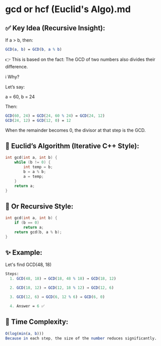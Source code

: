 # gcd or hcf (Euclid's Algo).md

## ✅ Key Idea (Recursive Insight):
If a > b, then:

```mathematica
GCD(a, b) = GCD(b, a % b)
```

👉 This is based on the fact:
  The GCD of two numbers also divides their difference.

ℹ️ Why?

Let’s say:

a = 60, b = 24

Then:

```mathematica
GCD(60, 24) = GCD(24, 60 % 24) = GCD(24, 12)
GCD(24, 12) = GCD(12, 0) = 12
```
When the remainder becomes 0, the divisor at that step is the GCD.

## 🧮 Euclid’s Algorithm (Iterative C++ Style):
```cpp
int gcd(int a, int b) {
    while (b != 0) {
        int temp = b;
        b = a % b;
        a = temp;
    }
    return a;
}
```
## 🧮 Or Recursive Style:
```cpp
int gcd(int a, int b) {
    if (b == 0)
        return a;
    return gcd(b, a % b);
}
```

## ✨ Example:
Let's find GCD(48, 18)

```mathematica
Steps:
  1. GCD(48, 18) → GCD(18, 48 % 18) → GCD(18, 12)

  2. GCD(18, 12) → GCD(12, 18 % 12) → GCD(12, 6)

  3. GCD(12, 6) → GCD(6, 12 % 6) → GCD(6, 0)

  4. Answer = 6 ✅
```

## 🧠 Time Complexity:
```mathematica
O(log(min(a, b)))
Because in each step, the size of the number reduces significantly.
```

